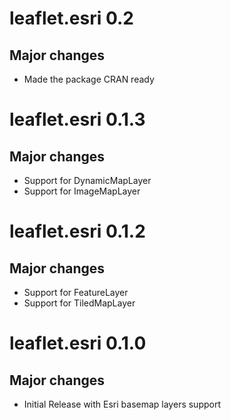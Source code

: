 # leaflet.esri 0.2

## Major changes

- Made the package CRAN ready

# leaflet.esri 0.1.3

## Major changes

- Support for DynamicMapLayer
- Support for ImageMapLayer

# leaflet.esri 0.1.2

## Major changes

- Support for FeatureLayer
- Support for TiledMapLayer

# leaflet.esri 0.1.0

## Major changes

- Initial Release with Esri basemap layers support
